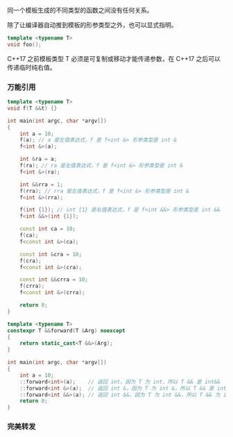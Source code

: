 同一个模板生成的不同类型的函数之间没有任何关系。

除了让编译器自动推到模板的形参类型之外，也可以显式指明。

```cpp
template <typename T>
void foo();
```

C++17 之前模板类型 T 必须是可复制或移动才能传递参数，在 C++17 之后可以传递临时纯右值。



### 万能引用

```cpp
template <typename T>
void f(T &&t) {}

int main(int argc, char *argv[])
{
    int a = 10;
    f(a); // a 是左值表达式，f 是 f<int &> 形参类型是 int &
    f<int &>(a);

    int &ra = a;
    f(ra); // ra 是左值表达式，f 是 f<int &> 形参类型是 int &
    f<int &>(ra);

    int &&rra = 1;
    f(rra); // rra 是左值表达式，f 是 f<int &> 形参类型是 int &
    f<int &>(rra);

    f(int {1}); // int {1} 是右值表达式，f 是 f<int &&> 形参类型是 int &&
    f<int &&>(int {1});

    const int ca = 10;
    f(ca);
    f<const int &>(ca);

    const int &cra = 10;
    f(cra);
    f<const int &>(cra);

    const int &&crra = 10;
    f(crra);
    f<const int &>(crra);

    return 0;
}
```

```cpp
template <typename T>
constexpr T &&forward(T &Arg) noexcept
{
    return static_cast<T &&>(Arg);
}

int main(int argc, char *argv[])
{
    int a = 10;
    ::forward<int>(a);    // 返回 int，因为 T 为 int，所以 T && 是 int&&
    ::forward<int &>(a);  // 返回 int &，因为 T 为 int &，所以 T && 是 int &
    ::forward<int &&>(a); // 返回 int &&，因为 T 为 int &&，所以 T && 为 int &&
    return 0;
}
```



### 完美转发

```cpp

```



